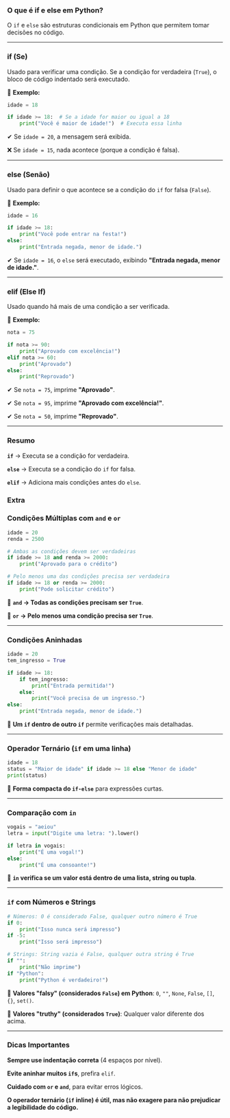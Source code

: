 ### **O que é if e else em Python?**

O `if` e `else` são estruturas condicionais em Python que permitem tomar decisões no código.

---

### **if (Se)**

Usado para verificar uma condição. Se a condição for verdadeira (`True`), o bloco de código indentado será executado.

🔹 **Exemplo:**

```python
idade = 18

if idade >= 18:  # Se a idade for maior ou igual a 18
    print("Você é maior de idade!")  # Executa essa linha

```

✔ Se `idade = 20`, a mensagem será exibida.

❌ Se `idade = 15`, nada acontece (porque a condição é falsa).

---

### **else (Senão)**

Usado para definir o que acontece se a condição do `if` for falsa (`False`).

🔹 **Exemplo:**

```python
idade = 16

if idade >= 18:
    print("Você pode entrar na festa!")
else:
    print("Entrada negada, menor de idade.")

```

✔ Se `idade = 16`, o `else` será executado, exibindo **"Entrada negada, menor de idade."**.

---

### **elif (Else If)**

Usado quando há mais de uma condição a ser verificada.

🔹 **Exemplo:**

```python
nota = 75

if nota >= 90:
    print("Aprovado com excelência!")
elif nota >= 60:
    print("Aprovado")
else:
    print("Reprovado")

```

✔ Se `nota = 75`, imprime **"Aprovado"**.

✔ Se `nota = 95`, imprime **"Aprovado com excelência!"**.

✔ Se `nota = 50`, imprime **"Reprovado"**.

---

### **Resumo**

**`if`** → Executa se a condição for verdadeira.

**`else`** → Executa se a condição do `if` for falsa.

**`elif`** → Adiciona mais condições antes do `else`.

### Extra

### **Condições Múltiplas com `and` e `or`**

```python
idade = 20
renda = 2500

# Ambas as condições devem ser verdadeiras
if idade >= 18 and renda >= 2000:
    print("Aprovado para o crédito")

# Pelo menos uma das condições precisa ser verdadeira
if idade >= 18 or renda >= 2000:
    print("Pode solicitar crédito")

```

🔹 **`and` → Todas as condições precisam ser `True`**.

🔹 **`or` → Pelo menos uma condição precisa ser `True`**.

---

### **Condições Aninhadas**

```python
idade = 20
tem_ingresso = True

if idade >= 18:
    if tem_ingresso:
        print("Entrada permitida!")
    else:
        print("Você precisa de um ingresso.")
else:
    print("Entrada negada, menor de idade.")

```

🔹 **Um `if` dentro de outro `if`** permite verificações mais detalhadas.

---

### **Operador Ternário (`if` em uma linha)**

```python
idade = 18
status = "Maior de idade" if idade >= 18 else "Menor de idade"
print(status)

```

🔹 **Forma compacta do `if-else`** para expressões curtas.

---

### **Comparação com `in`**

```python
vogais = "aeiou"
letra = input("Digite uma letra: ").lower()

if letra in vogais:
    print("É uma vogal!")
else:
    print("É uma consoante!")

```

🔹 **`in` verifica se um valor está dentro de uma lista, string ou tupla**.

---

### **`if` com Números e Strings**

```python
# Números: 0 é considerado False, qualquer outro número é True
if 0:
    print("Isso nunca será impresso")
if -5:
    print("Isso será impresso")

# Strings: String vazia é False, qualquer outra string é True
if "":
    print("Não imprime")
if "Python":
    print("Python é verdadeiro!")

```

🔹 **Valores "falsy" (considerados `False`) em Python**: `0`, `""`, `None`, `False`, `[]`, `{}`, `set()`.

🔹 **Valores "truthy" (considerados `True`)**: Qualquer valor diferente dos acima.

---

### **Dicas Importantes**

**Sempre use indentação correta** (4 espaços por nível).

**Evite aninhar muitos `if`s**, prefira `elif`.

**Cuidado com `or` e `and`**, para evitar erros lógicos.

**O operador ternário (`if` inline) é útil, mas não exagere para não prejudicar a legibilidade do código.**
